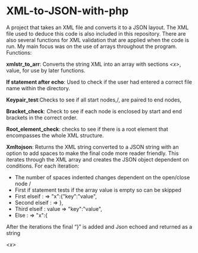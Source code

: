 # XML-to-JSON-with-php

A project that takes an XML file and converts it to a JSON layout. The XML file used to deduce this code is also included in this repository. There are also several functions for XML validation that are applied when the code is run. My main focus was on the use of arrays throughout the program.
Functions:

**xmlstr_to_arr**:  Converts the string XML into an array with sections *<*x*>*,*</x>* <x>value, <x key=value> for use by later functions.
 
**If statement after echo**: Used to check if the user had entered a correct file name within the directory.

**Keypair_test**:Checks to see if all start nodes,/<x/>, are paired to end nodes,</x>

**Bracket_check**: Check to see if each node is enclosed by start and end brackets in the correct order.

**Root_element_check**: checks to see if there is a root element that encompasses the whole XML structure.

**Xmltojson**: Returns the XML string converted to a JSON string with an option to add spaces to make the final code more reader friendly. This iterates through the XML array and creates the JSON object dependent on conditions. For each iteration:
- The number of spaces indented changes dependent on the open/close node /
- First if statement tests if the array value is empty so can be skipped
- First elseif : <x key=value>   =>   "x":{"key":"value",
- Second elseif : </x>    =>   },
- Third elseif : <x>value =>  "key":"value",
- Else :  <x> => "x":{

After the iterations the final “}” is added and Json echoed and returned as a string

*<*x*>*
